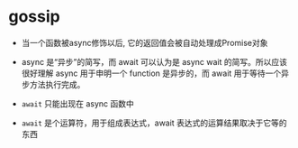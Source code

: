 # gossip

- 当一个函数被async修饰以后, 它的返回值会被自动处理成Promise对象

- async 是“异步”的简写，而 await 可以认为是 async wait 的简写。所以应该很好理解 async 用于申明一个 function 是异步的，而 await 用于等待一个异步方法执行完成。
- `await` 只能出现在 async 函数中
- `await` 是个运算符，用于组成表达式，await 表达式的运算结果取决于它等的东西